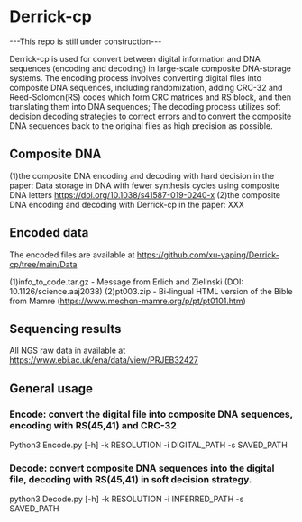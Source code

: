# Derrick-cp
---This repo is still under construction---

Derrick-cp is used for convert between digital information and DNA sequences (encoding and decoding) in large-scale composite DNA-storage systems. The encoding process involves converting digital files into composite DNA sequences, including randomization, adding CRC-32 and Reed-Solomon(RS) codes which form CRC matrices and RS block, and then translating them into DNA sequences; The decoding process utilizes soft decision decoding strategies to correct errors and to convert the composite DNA sequences back to the original files as high precision as possible.

## Composite DNA
(1)the composite DNA encoding and decoding with hard decision in the paper: 
Data storage in DNA with fewer synthesis cycles using composite DNA letters
https://doi.org/10.1038/s41587-019-0240-x
(2)the composite DNA encoding and decoding with Derrick-cp in the paper:  XXX

## Encoded data

The encoded files are available at https://github.com/xu-yaping/Derrick-cp/tree/main/Data

(1)info_to_code.tar.gz - Message from Erlich and Zielinski (DOI: 10.1126/science.aaj2038)
(2)pt003.zip - Bi-lingual HTML version of the Bible from Mamre (https://www.mechon-mamre.org/p/pt/pt0101.htm)

## Sequencing results
All NGS raw data in available at
https://www.ebi.ac.uk/ena/data/view/PRJEB32427

## General usage
### Encode: convert the digital file into composite DNA sequences, encoding with RS(45,41) and CRC-32
Python3 Encode.py [-h] -k RESOLUTION -i DIGITAL_PATH -s SAVED_PATH


### Decode: convert composite DNA sequences into the digital file, decoding with RS(45,41) in soft decision strategy.
python3 Decode.py [-h] -k RESOLUTION -i INFERRED_PATH -s SAVED_PATH
